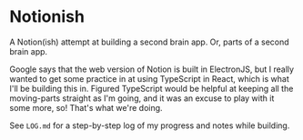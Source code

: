# Notionish

A Notion(ish) attempt at building a second brain app. Or, parts of a second brain app.

Google says that the web version of Notion is built in ElectronJS, but I really wanted to get some practice in at using TypeScript in React, which is what I'll be building this in. Figured TypeScript would be helpful at keeping all the moving-parts straight as I'm going, and it was an excuse to play with it some more, so! That's what we're doing.

See `LOG.md` for a step-by-step log of my progress and notes while building.
